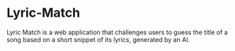 # Lyric-Match
Lyric Match is a web application that challenges users to guess the title of a song based on a short snippet of its lyrics, generated by an AI.
